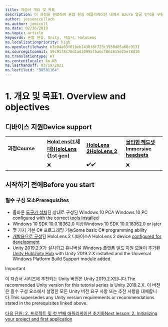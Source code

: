 ```yaml
---
title: 자습서 개요 및 목표
description: 이 과정을 완료하여 혼합 현실 애플리케이션 내에서 Azure 얼굴 인식을 구현하는 방법을 알아봅니다.
author: jessemcculloch
ms.author: jemccull
ms.date: 02/26/2019
ms.topic: article
keywords: 혼합 현실, Unity, 자습서, HoloLens
ms.localizationpriority: high
ms.openlocfilehash: b7e04a03f01beb1438f6f723c3938d05a60c9131
ms.sourcegitcommit: 59c91f8c70d1ad30995fba6cf862615e25e78d10
ms.translationtype: HT
ms.contentlocale: ko-KR
ms.lasthandoff: 03/19/2021
ms.locfileid: "98581164"
---
```

# <a name="1-overview-and-objectives"></a><span data-ttu-id="ae54a-104">1. 개요 및 목표</span><span class="sxs-lookup"><span data-stu-id="ae54a-104">1. Overview and objectives</span></span>

## <a name="device-support"></a><span data-ttu-id="ae54a-105">디바이스 지원</span><span class="sxs-lookup"><span data-stu-id="ae54a-105">Device support</span></span>

<table>
    <colgroup>
    <col width="25%" />
    <col width="25%" />
    <col width="25%" />
    <col width="25%" />
    </colgroup>
    <tr>
        <td><span data-ttu-id="ae54a-106"><strong>과정</strong></span><span class="sxs-lookup"><span data-stu-id="ae54a-106"><strong>Course</strong></span></span></td>
        <td><span data-ttu-id="ae54a-107"><a href="/hololens/hololens1-hardware"><strong>HoloLens(1세대)</strong></a></span><span class="sxs-lookup"><span data-stu-id="ae54a-107"><a href="/hololens/hololens1-hardware"><strong>HoloLens (1st gen)</strong></a></span></span></td>
        <td><span data-ttu-id="ae54a-108"><a href="https://www.microsoft.com//hololens/hardware"><strong>HoloLens 2</strong></a></span><span class="sxs-lookup"><span data-stu-id="ae54a-108"><a href="https://www.microsoft.com//hololens/hardware"><strong>HoloLens 2</strong></a></span></span></td>
        <td><span data-ttu-id="ae54a-109"><a href="../../../discover/immersive-headset-hardware-details.md"><strong>몰입형 헤드셋</strong></a></span><span class="sxs-lookup"><span data-stu-id="ae54a-109"><a href="../../../discover/immersive-headset-hardware-details.md"><strong>Immersive headsets</strong></a></span></span></td>
    </tr>
     <tr>
        <td></td>
        <td>❌</td>
        <td><span data-ttu-id="ae54a-110">✔️</span><span class="sxs-lookup"><span data-stu-id="ae54a-110">✔️</span></span></td>
        <td>❌</td>
    </tr>
</table>

## <a name="before-you-start"></a><span data-ttu-id="ae54a-111">시작하기 전에</span><span class="sxs-lookup"><span data-stu-id="ae54a-111">Before you start</span></span>

### <a name="prerequisites"></a><span data-ttu-id="ae54a-112">필수 구성 요소</span><span class="sxs-lookup"><span data-stu-id="ae54a-112">Prerequisites</span></span>

* <span data-ttu-id="ae54a-113">올바른 [도구가 설치](../../install-the-tools.md)된 상태로 구성된 Windows 10 PC</span><span class="sxs-lookup"><span data-stu-id="ae54a-113">A Windows 10 PC configured with the correct [tools installed](../../install-the-tools.md)</span></span>
* <span data-ttu-id="ae54a-114">Windows 10 SDK 10.0.18362.0 이상</span><span class="sxs-lookup"><span data-stu-id="ae54a-114">Windows 10 SDK 10.0.18362.0 or later</span></span>
* <span data-ttu-id="ae54a-115">몇 가지 기본 C# 프로그래밍 기능</span><span class="sxs-lookup"><span data-stu-id="ae54a-115">Some basic C# programming ability</span></span>
* <span data-ttu-id="ae54a-116">[개발용으로 구성](../../platform-capabilities-and-apis/using-visual-studio.md#enabling-developer-mode)된 HoloLens 2 디바이스</span><span class="sxs-lookup"><span data-stu-id="ae54a-116">A HoloLens 2 device [configured for development](../../platform-capabilities-and-apis/using-visual-studio.md#enabling-developer-mode)</span></span>
* <span data-ttu-id="ae54a-117">Unity 2019.2.X가 설치되고 유니버설 Windows 플랫폼 빌드 지원 모듈이 추가된 <a href="https://docs.unity3d.com/Manual/GettingStartedInstallingHub.html" target="_blank">Unity Hub</a></span><span class="sxs-lookup"><span data-stu-id="ae54a-117"><a href="https://docs.unity3d.com/Manual/GettingStartedInstallingHub.html" target="_blank">Unity Hub</a> with Unity 2019.2.X installed and the Universal Windows Platform Build Support module added</span></span>

> [!IMPORTANT]
> <span data-ttu-id="ae54a-118">이 자습서 시리즈에 추천되는 Unity 버전은 Unity 2019.2.X입니다.</span><span class="sxs-lookup"><span data-stu-id="ae54a-118">The recommended Unity version for this tutorial series is Unity 2019.2.X.</span></span> <span data-ttu-id="ae54a-119">이 버전은 필수 구성 요소에서 설명한 모든 Unity 버전 요구 사항 또는 추천 사항을 대체합니다.</span><span class="sxs-lookup"><span data-stu-id="ae54a-119">This supersedes any Unity version requirements or recommendations stated in the prerequisites linked above.</span></span>

[<span data-ttu-id="ae54a-120">다음 단원: 2. 프로젝트 및 첫 번째 애플리케이션 초기화</span><span class="sxs-lookup"><span data-stu-id="ae54a-120">Next lesson: 2. Initializing your project and first application</span></span>](./mr-learning-base-02.md)